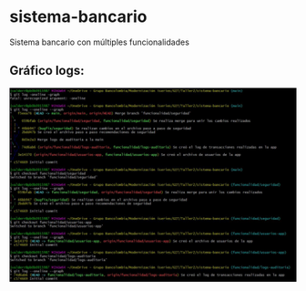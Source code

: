 
# sistema-bancario
Sistema bancario con múltiples funcionalidades

## Gráfico logs:

![Logs](graph_logs.JPG)

